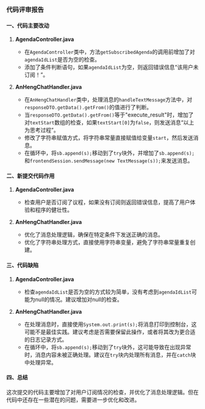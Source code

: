 ### 代码评审报告

#### 一、代码主要改动

1. **AgendaController.java**
   - 在`AgendaController`类中，方法`getSubscribedAgenda`的调用前增加了对`agendaIdList`是否为空的检查。
   - 添加了条件判断语句，如果`agendaIdList`为空，则返回错误信息“该用户未订阅！”。

2. **AnHengChatHandler.java**
   - 在`AnHengChatHandler`类中，处理消息的`handleTextMessage`方法中，对`responseDTO.getData().getFrom()`的值进行了判断。
   - 当`responseDTO.getData().getFrom()`等于"execute_result"时，增加了对`textStart`数组的检查，如果`textStart[0]`为`false`，则发送消息“以上为思考过程”。
   - 修改了字符串赋值方式，将字符串常量直接赋值给变量`start`，然后发送消息。
   - 在循环中，将`sb.append(s);`移动到了`try`块外，并增加了`sb.append(s);`和`frontendSession.sendMessage(new TextMessage(s));`来发送消息。

#### 二、新提交代码作用

1. **AgendaController.java**
   - 检查用户是否订阅了议程，如果没有订阅则返回错误信息，提高了用户体验和程序的健壮性。

2. **AnHengChatHandler.java**
   - 优化了消息处理逻辑，确保在特定条件下发送正确的消息。
   - 优化了字符串处理方式，直接使用字符串变量，避免了字符串常量重复创建。

#### 三、代码缺陷

1. **AgendaController.java**
   - 检查`agendaIdList`是否为空的方式较为简单，没有考虑到`agendaIdList`可能为null的情况。建议增加对null的检查。

2. **AnHengChatHandler.java**
   - 在处理消息时，直接使用`System.out.print(s);`将消息打印到控制台，这可能不是最佳实践。建议考虑是否需要保留此操作，或者将其改为更合适的日志记录方式。
   - 在循环中，将`sb.append(s);`移动到了`try`块外，这可能导致在出现异常时，消息内容未被正确处理。建议在`try`块内处理所有消息，并在`catch`块中处理异常。

#### 四、总结

这次提交的代码主要增加了对用户订阅情况的检查，并优化了消息处理逻辑。但在代码中还存在一些潜在的问题，需要进一步优化和改进。